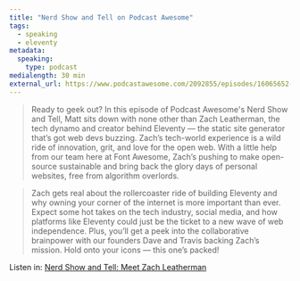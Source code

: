 ```yaml
---
title: "Nerd Show and Tell on Podcast Awesome"
tags:
  - speaking
  - eleventy
metadata:
  speaking:
    type: podcast
medialength: 30 min
external_url: https://www.podcastawesome.com/2092855/episodes/16065652-nerd-show-and-tell-meet-zach-leatherman
---
```

> Ready to geek out? In this episode of Podcast Awesome's Nerd Show and Tell, Matt sits down with none other than Zach Leatherman, the tech dynamo and creator behind Eleventy — the static site generator that’s got web devs buzzing. Zach’s tech-world experience is a wild ride of innovation, grit, and love for the open web. With a little help from our team here at Font Awesome, Zach’s pushing to make open-source sustainable and bring back the glory days of personal websites, free from algorithm overlords.

> Zach gets real about the rollercoaster ride of building Eleventy and why owning your corner of the internet is more important than ever. Expect some hot takes on the tech industry, social media, and how platforms like Eleventy could just be the ticket to a new wave of web independence. Plus, you’ll get a peek into the collaborative brainpower with our founders Dave and Travis backing Zach’s mission. Hold onto your icons — this one’s packed!

Listen in: [Nerd Show and Tell: Meet Zach Leatherman](https://www.podcastawesome.com/2092855/episodes/16065652-nerd-show-and-tell-meet-zach-leatherman)
